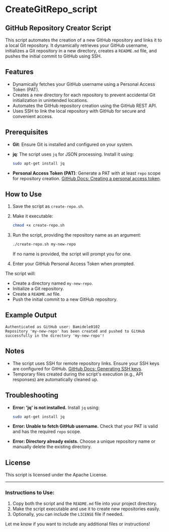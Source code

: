# CreateGitRepo_script

## GitHub Repository Creator Script

This script automates the creation of a new GitHub repository and links it to a local Git repository. It dynamically retrieves your GitHub username, initializes a Git repository in a new directory, creates a `README.md` file, and pushes the initial commit to GitHub using SSH.

## Features

- Dynamically fetches your GitHub username using a Personal Access Token (PAT).
- Creates a new directory for each repository to prevent accidental Git initialization in unintended locations.
- Automates the GitHub repository creation using the GitHub REST API.
- Uses SSH to link the local repository with GitHub for secure and convenient access.

## Prerequisites

- **Git**: Ensure Git is installed and configured on your system.
- **jq**: The script uses `jq` for JSON processing. Install it using:

    ```bash
    sudo apt-get install jq
    ```

- **Personal Access Token (PAT)**: Generate a PAT with at least `repo` scope for repository creation. [GitHub Docs: Creating a personal access token](https://docs.github.com/en/github/authenticating-to-github/creating-a-personal-access-token).

## How to Use

1. Save the script as `create-repo.sh`.
2. Make it executable:

     ```bash
     chmod +x create-repo.sh
     ```

3. Run the script, providing the repository name as an argument:

     ```bash
     ./create-repo.sh my-new-repo
     ```

     If no name is provided, the script will prompt you for one.
4. Enter your GitHub Personal Access Token when prompted.

The script will:

- Create a directory named `my-new-repo`.
- Initialize a Git repository.
- Create a `README.md` file.
- Push the initial commit to a new GitHub repository.

## Example Output

```plaintext
Authenticated as GitHub user: Bamidele0102
Repository 'my-new-repo' has been created and pushed to GitHub successfully in the directory 'my-new-repo'!
```

## Notes

- The script uses SSH for remote repository links. Ensure your SSH keys are configured for GitHub. [GitHub Docs: Generating SSH keys](https://docs.github.com/en/github/authenticating-to-github/generating-a-new-ssh-key-and-adding-it-to-the-ssh-agent).
- Temporary files created during the script's execution (e.g., API responses) are automatically cleaned up.

## Troubleshooting

- **Error: 'jq' is not installed.**
    Install `jq` using:

    ```bash
    sudo apt-get install jq
    ```

- **Error: Unable to fetch GitHub username.**
    Check that your PAT is valid and has the required `repo` scope.
- **Error: Directory already exists.**
    Choose a unique repository name or manually delete the existing directory.

## License

This script is licensed under the Apache License.

---

### Instructions to Use:

1. Copy both the script and the `README.md` file into your project directory.
2. Make the script executable and use it to create new repositories easily.
3. Optionally, you can include the `LICENSE` file if needed.

Let me know if you want to include any additional files or instructions!

